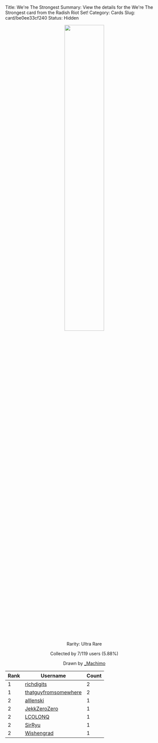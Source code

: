 Title: We're The Strongest
Summary: View the details for the We're The Strongest card from the Radish Riot Set!
Category: Cards
Slug: card/be0ee33cf240
Status: Hidden

<center><a href='/images/cards/be0ee33cf240.png'><img src='/images/cards/be0ee33cf240.png' width='50%'></a>

Rarity: Ultra Rare

Collected by 7/119 users (5.88%)

Drawn by <a href='https://twitter.com/_Machimo'>_Machimo</a></center>

<table class="table">
  <thead>
    <tr>
      <th scope="col">Rank</th>
      <th scope="col">Username</th>
      <th scope="col">Count</th>
    </tr>
  </thead>
  <tbody>
    <tr>
      <td>1</td>
      <td><a href="https://www.twitch.tv/richdigits">richdigits</a></td>
      <td>2</td>
      </tr>
    <tr>
      <td>1</td>
      <td><a href="https://www.twitch.tv/thatguyfromsomewhere">thatguyfromsomewhere</a></td>
      <td>2</td>
      </tr>
    <tr>
      <td>2</td>
      <td><a href="https://www.twitch.tv/alllenski">alllenski</a></td>
      <td>1</td>
      </tr>
    <tr>
      <td>2</td>
      <td><a href="https://www.twitch.tv/jekkzerozero">JekkZeroZero</a></td>
      <td>1</td>
      </tr>
    <tr>
      <td>2</td>
      <td><a href="https://www.twitch.tv/lcolonq">LCOLONQ</a></td>
      <td>1</td>
      </tr>
    <tr>
      <td>2</td>
      <td><a href="https://www.twitch.tv/sirryu">SirRyu</a></td>
      <td>1</td>
      </tr>
    <tr>
      <td>2</td>
      <td><a href="https://www.twitch.tv/wishengrad">Wishengrad</a></td>
      <td>1</td>
      </tr>
  </tbody>
</table>
